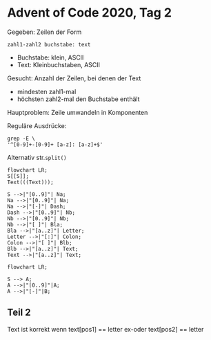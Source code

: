 # Advent of Code 2020, Tag 2

Gegeben: Zeilen der Form

~~~
zahl1-zahl2 buchstabe: text
~~~

- Buchstabe: klein, ASCII
- Text: Kleinbuchstaben, ASCII

Gesucht: Anzahl der Zeilen, bei denen der Text
- mindesten zahl1-mal
- höchsten zahl2-mal
den Buchstabe enthält

Hauptproblem: Zeile umwandeln in Komponenten

Reguläre Ausdrücke:
~~~
grep -E \
'^[0-9]+-[0-9]+ [a-z]: [a-z]+$'
~~~

Alternativ str.`split()`

~~~
flowchart LR;
S[[S]];
Text(((Text)));

S -->|"[0..9]"| Na;
Na -->|"[0..9]"| Na;
Na -->|"[-]"| Dash;
Dash -->|"[0..9]"| Nb;
Nb -->|"[0..9]"| Nb;
Nb -->|"[ ]"| Bla;
Bla -->|"[a..z]"| Letter;
Letter -->|"[:]"| Colon;
Colon -->|"[ ]"| Blb;
Blb -->|"[a..z]"| Text;
Text -->|"[a..z]"| Text;
~~~

~~~mermaid
flowchart LR;

S --> A;
A -->|"[0..9]"|A;
A -->|"[-]"|B;
~~~

## Teil 2

Text ist korrekt wenn text[pos1] == letter ex-oder text[pos2] == letter
